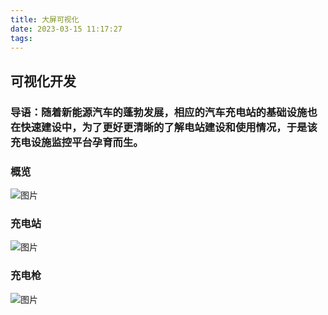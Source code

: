 ```yaml
---
title: 大屏可视化
date: 2023-03-15 11:17:27
tags:
---
```

## 可视化开发
### 导语：随着新能源汽车的蓬勃发展，相应的汽车充电站的基础设施也在快速建设中，为了更好更清晰的了解电站建设和使用情况，于是该充电设施监控平台孕育而生。
### 概览
![图片](/images/home.png)
### 充电站
![图片](/images/charging-station.png)
### 充电枪
![图片](/images/charging-gun.png)
